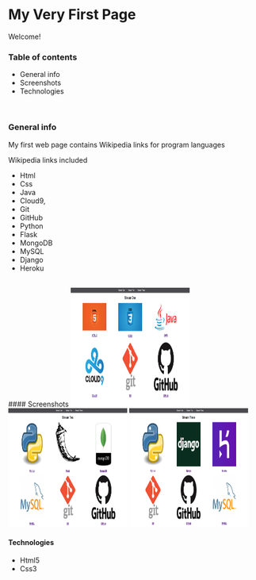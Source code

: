 # My Very First Page

Welcome!



### Table of contents
- General info
- Screenshots
- Technologies
 </br>

### General info

My first web page contains Wikipedia links for program languages

Wikipedia links included
- Html 
- Css
- Java
- Cloud9,
- Git
- GitHub
- Python
- Flask
- MongoDB
- MySQL
- Django
- Heroku

</br>
#### Screenshots

<img src="images\Screenshot1.png" height="240px" width="240px">
<img src="images\Screenshot2.png" height="240px" width="240px">
<img src="images\Screenshot3.png" height="240px" width="240px">


#### Technologies
- Html5
- Css3

